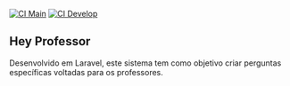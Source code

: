 [![CI Main](https://github.com/josedivino02/laravel-hey-professor/actions/workflows/laravel.yml/badge.svg?branch=main)](https://github.com/josedivino02/laravel-hey-professor/actions/workflows/laravel.yml)
[![CI Develop](https://github.com/josedivino02/laravel-hey-professor/actions/workflows/laravel.yml/badge.svg?branch=develop)](https://github.com/josedivino02/laravel-hey-professor/actions/workflows/laravel.yml)
## Hey Professor

Desenvolvido em Laravel, este sistema tem como objetivo criar perguntas específicas voltadas para os professores.
